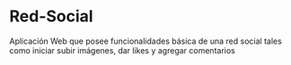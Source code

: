 # Red-Social
Aplicación Web que posee funcionalidades básica de una red social tales como iniciar subir imágenes, dar likes y agregar comentarios
